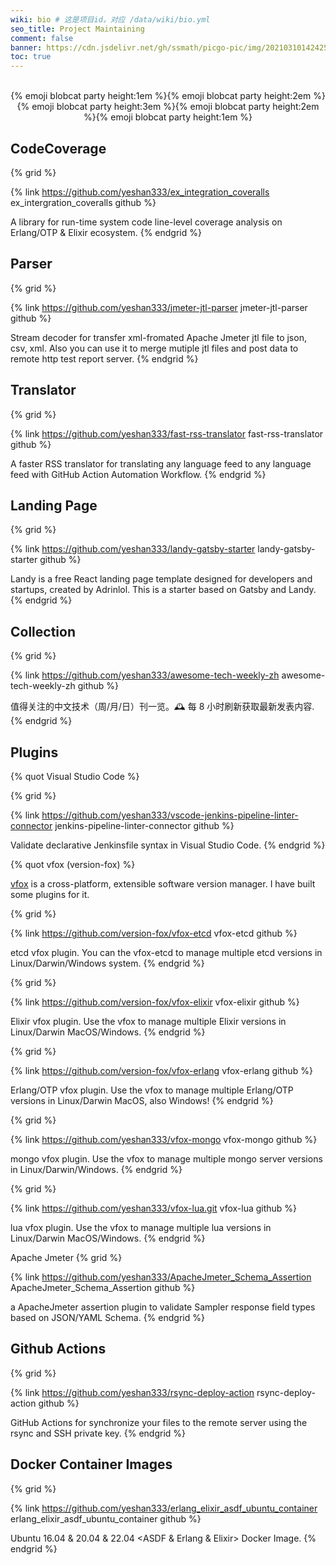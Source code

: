```yaml
---
wiki: bio # 这是项目id，对应 /data/wiki/bio.yml
seo_title: Project Maintaining
comment: false
banner: https://cdn.jsdelivr.net/gh/ssmath/picgo-pic/img/20210310142425.png # 必选
toc: true
---
```


<br />

<center>
{% emoji blobcat party height:1em %}{% emoji blobcat party height:2em %}{% emoji blobcat party height:3em %}{% emoji blobcat party height:2em %}{% emoji blobcat party height:1em %}</center>

## CodeCoverage

{% grid %}
<!-- cell -->
{% link https://github.com/yeshan333/ex_integration_coveralls ex_intergration_coveralls github %}
<!-- cell -->
A library for run-time system code line-level coverage analysis on Erlang/OTP & Elixir ecosystem.
{% endgrid %}

## Parser

{% grid %}
<!-- cell -->
{% link https://github.com/yeshan333/jmeter-jtl-parser jmeter-jtl-parser github %}
<!-- cell -->
Stream decoder for transfer xml-fromated Apache Jmeter jtl file to json, csv, xml. Also you can use it to merge mutiple jtl files and post data to remote http test report server.
{% endgrid %}

## Translator

{% grid %}
<!-- cell -->
{% link https://github.com/yeshan333/fast-rss-translator fast-rss-translator github %}
<!-- cell -->
A faster RSS translator for translating any language feed to any language feed with GitHub Action Automation Workflow.
{% endgrid %}

## Landing Page

{% grid %}
<!-- cell -->
{% link https://github.com/yeshan333/landy-gatsby-starter landy-gatsby-starter github %}
<!-- cell -->
Landy is a free React landing page template designed for developers and startups, created by Adrinlol. This is a starter based on Gatsby and Landy.
{% endgrid %}

## Collection

{% grid %}
<!-- cell -->
{% link https://github.com/yeshan333/awesome-tech-weekly-zh awesome-tech-weekly-zh github %}
<!-- cell -->
值得关注的中文技术（周/月/日）刊一览。🕰️ 每 8 小时刷新获取最新发表内容.
{% endgrid %}

## Plugins

{% quot Visual Studio Code %}

{% grid %}
<!-- cell -->
{% link https://github.com/yeshan333/vscode-jenkins-pipeline-linter-connector jenkins-pipeline-linter-connector github %}
<!-- cell -->
Validate declarative Jenkinsfile syntax in Visual Studio Code.
{% endgrid %}

{% quot vfox (version-fox) %}

[vfox](https://vfox.dev/) is a cross-platform, extensible software version manager. I have built some plugins for it.

{% grid %}
<!-- cell -->
{% link https://github.com/version-fox/vfox-etcd vfox-etcd github %}
<!-- cell -->
etcd vfox plugin. You can the vfox-etcd to manage multiple etcd versions in Linux/Darwin/Windows system.
{% endgrid %}

{% grid %}
<!-- cell -->
{% link https://github.com/version-fox/vfox-elixir vfox-elixir github %}
<!-- cell -->
Elixir vfox plugin. Use the vfox to manage multiple Elixir versions in Linux/Darwin MacOS/Windows.
{% endgrid %}

{% grid %}
<!-- cell -->
{% link https://github.com/version-fox/vfox-erlang vfox-erlang github %}
<!-- cell -->
Erlang/OTP vfox plugin. Use the vfox to manage multiple Erlang/OTP versions in Linux/Darwin MacOS, also Windows!
{% endgrid %}

{% grid %}
<!-- cell -->
{% link https://github.com/yeshan333/vfox-mongo vfox-mongo github %}
<!-- cell -->
mongo vfox plugin. Use the vfox to manage multiple mongo server versions in Linux/Darwin/Windows.
{% endgrid %}

{% grid %}
<!-- cell -->
{% link https://github.com/yeshan333/vfox-lua.git vfox-lua github %}
<!-- cell -->
lua vfox plugin. Use the vfox to manage multiple lua versions in Linux/Darwin MacOS/Windows.
{% endgrid %}

Apache Jmeter
{% grid %}
<!-- cell -->
{% link https://github.com/yeshan333/ApacheJmeter_Schema_Assertion ApacheJmeter_Schema_Assertion github %}
<!-- cell -->
a ApacheJmeter assertion plugin to validate Sampler response field types based on JSON/YAML Schema.
{% endgrid %}

## Github Actions

{% grid %}
<!-- cell -->
{% link https://github.com/yeshan333/rsync-deploy-action rsync-deploy-action github %}
<!-- cell -->
GitHub Actions for synchronize your files to the remote server using the rsync and SSH private key.
{% endgrid %}

## Docker Container Images

{% grid %}
<!-- cell -->
{% link https://github.com/yeshan333/erlang_elixir_asdf_ubuntu_container erlang_elixir_asdf_ubuntu_container github %}
<!-- cell -->
Ubuntu 16.04 & 20.04 & 22.04 <ASDF & Erlang & Elixir> Docker Image.
{% endgrid %}